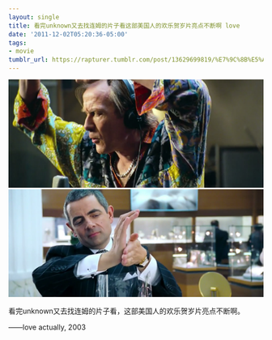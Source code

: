 ```yaml
---
layout: single
title: 看完unknown又去找连姆的片子看这部美国人的欢乐贺岁片亮点不断啊 love
date: '2011-12-02T05:20:36-05:00'
tags:
- movie
tumblr_url: https://rapturer.tumblr.com/post/13629699819/%E7%9C%8B%E5%AE%8Cunknown%E5%8F%88%E5%8E%BB%E6%89%BE%E8%BF%9E%E5%A7%86%E7%9A%84%E7%89%87%E5%AD%90%E7%9C%8B%E8%BF%99%E9%83%A8%E7%BE%8E%E5%9B%BD%E4%BA%BA%E7%9A%84%E6%AC%A2%E4%B9%90%E8%B4%BA%E5%B2%81%E7%89%87%E4%BA%AE%E7%82%B9%E4%B8%8D%E6%96%AD%E5%95%8A-love
---
```

 ![](/assets/img/tumblr_lvknecg9jy1r6af0jo1_1280.jpg)  
 ![](/assets/img/tumblr_lvknecg9jy1r6af0jo2_1280.jpg)  
  

看完unknown又去找连姆的片子看，这部美国人的欢乐贺岁片亮点不断啊。

——love actually, 2003


